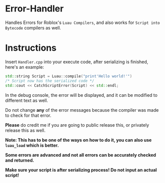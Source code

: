 # Error-Handler

Handles Errors for Roblox's `Luau Compilers`, and also works for `Script into Bytecode` compilers as well.

# Instructions

Insert `Handler.cpp` into your execute code, after serializing is finished, here's an example:
```cpp
std::string Script = Luau::compile("print'Hello world!'")
/* Script now has the serialized code */
std::cout << CatchScriptError(Script) << std::endl;
```
In the debug console, the error will be displayed, and it can be modified to different text as well.

Do not change **any** of the error messages because the compiler was made to check for that error.

**Please** do credit me if you are going to public release this, or privately release this as well.

**Note: This has to be one of the ways on how to do it, you can also use `luau_load` which is better.**

**Some errors are advanced and not all errors can be accurately checked and returned.**

**Make sure your script is after serializing process! Do not input an actual script!**
